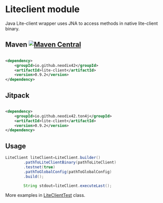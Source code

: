 # Liteclient module

Java Lite-client wrapper uses JNA to access methods in native lite-client binary.

## Maven [![Maven Central][maven-central-svg]][maven-central]

```xml

<dependency>
    <groupId>io.github.neodix42</groupId>
    <artifactId>lite-client</artifactId>
    <version>0.9.2</version>
</dependency>
```

## Jitpack

```xml

<dependency>
    <groupId>io.github.neodix42.ton4j</groupId>
    <artifactId>lite-client</artifactId>
    <version>0.9.2</version>
</dependency>
```

## Usage

```java
LiteClient liteClient=LiteClient.builder()
        .pathToLiteClientBinary(pathToLiteClient)
        .testnet(true)
        .pathToGlobalConfig(pathToGlobalConfig)
        .build();

        String stdout=liteClient.executeLast();

```

More examples in [LiteClientTest](../liteclient/src/test/java/org/ton/java/liteclient/LiteClientTest.java) class.


[maven-central-svg]: https://img.shields.io/maven-central/v/io.github.neodix42/liteclient

[maven-central]: https://mvnrepository.com/artifact/io.github.neodix42/liteclient

[ton-svg]: https://img.shields.io/badge/Based%20on-TON-blue

[ton]: https://ton.org